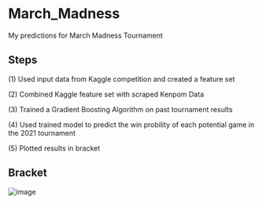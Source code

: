 # March_Madness
My predictions for March Madness Tournament

## Steps

(1) Used input data from Kaggle competition and created a feature set

(2) Combined Kaggle feature set with scraped Kenpom Data

(3) Trained a Gradient Boosting Algorithm on past tournament results

(4) Used trained model to predict the win probility of each potential game in the 2021 tournament

(5) Plotted results in bracket

## Bracket
![image](https://user-images.githubusercontent.com/18687214/111573385-abe19100-8767-11eb-9aec-4b677d5f161d.png)



